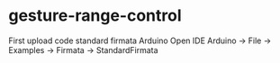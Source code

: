 # gesture-range-control

First upload code standard firmata Arduino Open IDE Arduino -> File -> Examples -> Firmata -> StandardFirmata

